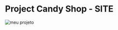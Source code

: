 # Project Candy Shop - SITE
![meu projeto](https://github.com/camyllasantos/site_candyshop/assets/106920831/883a65c8-8740-4627-be92-37f0636eff65)

